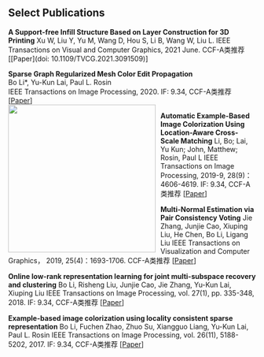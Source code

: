 ## Select Publications

**A Support-free Infill Structure Based on Layer Construction for 3D Printing**
Xu W, Liu Y, Yu M, Wang D, Hou S, Li B, Wang W, Liu L.
IEEE Transactions on Visual and Computer Graphics, 2021 June. CCF-A类推荐
\[[Paper](doi: 10.1109/TVCG.2021.3091509)\]  


**Sparse Graph Regularized Mesh Color Edit Propagation**  
Bo Li*, Yu-Kun Lai, Paul L. Rosin  
IEEE Transactions on Image Processing, 2020. IF: 9.34, CCF-A类推荐
\[[Paper](https://ieeexplore.ieee.org/stamp/stamp.jsp?tp=&arnumber=9043899)\]  
<img src="img/f1.jpg" width="300px" style="float:left; margin-right:10px">


**Automatic Example-Based Image Colorization Using Location-Aware Cross-Scale Matching**
Li, Bo; Lai, Yu Kun; John, Matthew; Rosin, Paul L
IEEE Transactions on Image Processing, 2019-9, 28(9)：4606-4619. IF: 9.34, CCF-A类推荐
\[[Paper](https://users.cs.cf.ac.uk/Yukun.Lai/papers/TIP_Sparse_Colorization.pdf)\]  

**Multi-Normal Estimation via Pair Consistency Voting**
Jie Zhang, Junjie Cao, Xiuping Liu, He Chen, Bo Li, Ligang Liu
IEEE Transactions on Visualization and Computer Graphics， 2019, 25(4)：1693-1706. CCF-A类推荐
\[[Paper](https://ieeexplore.ieee.org/document/8340177)\]  

**Online low-rank representation learning for joint multi-subspace recovery and clustering**
Bo Li, Risheng Liu, Junjie Cao, Jie Zhang, Yu-Kun Lai, Xiuping Liu
IEEE Transactions on Image Processing, vol. 27(1), pp. 335-348, 2018. IF: 9.34, CCF-A类推荐
\[[Paper](http://dx.doi.org/10.1109/TIP.2017.2760510)\]  

**Example-based image colorization using locality consistent sparse representation**
Bo Li, Fuchen Zhao, Zhuo Su, Xiangguo Liang, Yu-Kun Lai, Paul L. Rosin
IEEE Transactions on Image Processing, vol. 26(11), 5188-5202, 2017. IF: 9.34, CCF-A类推荐
\[[Paper](https://users.cs.cf.ac.uk/Yukun.Lai/papers/TIP_Sparse_Colorization.pdf)\]  

